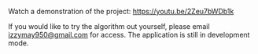 Watch a demonstration of the project: https://youtu.be/2Zeu7bWDb1k

If you would like to try the algorithm out yourself, please email izzymay950@gmail.com for access. The application is still in development mode.
